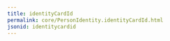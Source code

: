 ```yaml
---
title: identityCardId
permalink: core/PersonIdentity.identityCardId.html
jsonid: identitycardid
---
```

